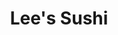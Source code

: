 ---
layout: place
title: Lee's Sushi
permalink: /new-jersey/hillsborough-township/lee-s-sushi.html
stateAbbr: NJ
stateName: New Jersey
cityName: Hillsborough Township
seo:
  type: restaurant
  links: http://www.leessushi.com/
place_id: ChIJz_5wDsvrw4kRa20ExY1_jJM
photos:
  - name: >-
      places/ChIJz_5wDsvrw4kRa20ExY1_jJM/photos/AeeoHcLUj3y2hT2RRVYjmsWcmxNqfuqHb5lk-p5dNtTYVZk4iau9heJ-q9jjW9FJHLCWzPEoqdQipbxDYifsiI8ynqAMxOy3dpj9rVkCiOP2ldBkcMNgRvA77kwaszhweBQoSpjCRxONPmXnfZiyvg_kCqdkApl4KsYmajeTILVmYVFq-Ob728zBYWUS_2naVg7TxO0mxYkgNglgShugCbaaUL-Bf7m62b3MMbhL4UhNwpDncwglTCvJ5EdpY5lF0Ol2-mSHCtP6SSXSJmN3BUkyQzxBpNJVZTlvffdNnMKsOVzdEtzPCvccf5WoN5YE1B6TDTnCa4h8aOH8EcEsOrBVsQTTME5g3YO1c2n8KsIS5a6-yZIXy2W_uwDe6aTqUFJRds1A0sh3oZH6g-385YgdBBOhz_wQubifIwO7_O2-QeZ1Fg
    widthPx: 4608
    heightPx: 3456
    authorAttributions:
      - displayName: Supremetime
        uri: https://maps.google.com/maps/contrib/117884686065814794681
        photoUri: >-
          https://lh3.googleusercontent.com/a-/ALV-UjXyjNm01DqA8yGXfBugihmUkkXoB2TeNKv4D__xww0t0su977eo=s100-p-k-no-mo
    flagContentUri: >-
      https://www.google.com/local/imagery/report/?cb_client=maps_api_places.places_api&image_key=!1e10!2sCIHM0ogKEICAgICE35vXZg&hl=en-US
    googleMapsUri: >-
      https://www.google.com/maps/place//data=!3m4!1e2!3m2!1sCIHM0ogKEICAgICE35vXZg!2e10!4m2!3m1!1s0x89c3ebcb0e70fecf:0x938c7f8dc5046d6b
  - name: >-
      places/ChIJz_5wDsvrw4kRa20ExY1_jJM/photos/AeeoHcJIwxyfD12TToUQUt6NBhWMbWUxatM-snAx7uRYOSKJ5qkn8MyJT3BNofi2AobxGprgTno9NHYnIQwogsqvFXp-kUJhLwRGg-i_g6yTFCbZytGd2tX0t4rhFID_KkcSsrnpr1WF7U-r6HE7UDqA39zyQyo8188JgVUGA_twQznBPLOwe4Jy4kTghqVlfLBSu7JdKDATYdMfjOqB2mYjsB2ZF1YkE829XCP4Cxz6rvo8yT4uVKUYdv-3y5bk-UyDc1AJ1jvdc4YztFM5RKX9eEEoUWAH8nli-VDfAhyCsQvFgiWDF_N4mk31NVRkonhS1c-tdaJMqzyoNmIncLzOLF63cjE0YIcKzg9OKxmMqE1zttAx_QQ4Mg72A6VQgyA2M3A5kqYvJqdjEjZOUY0Gj0oH7miyCHmTNhS5kEIs8hAKvyfX
    widthPx: 3024
    heightPx: 3024
    authorAttributions:
      - displayName: william miller
        uri: https://maps.google.com/maps/contrib/102490418377965196263
        photoUri: >-
          https://lh3.googleusercontent.com/a/ACg8ocLdF0n5eEpCDIY1ojGD5fZXgFYirWfNq1Q7FMQBBujb20q0kA=s100-p-k-no-mo
    flagContentUri: >-
      https://www.google.com/local/imagery/report/?cb_client=maps_api_places.places_api&image_key=!1e10!2sCIHM0ogKEICAgIDB3pGBugE&hl=en-US
    googleMapsUri: >-
      https://www.google.com/maps/place//data=!3m4!1e2!3m2!1sCIHM0ogKEICAgIDB3pGBugE!2e10!4m2!3m1!1s0x89c3ebcb0e70fecf:0x938c7f8dc5046d6b
  - name: >-
      places/ChIJz_5wDsvrw4kRa20ExY1_jJM/photos/AeeoHcIUml1UhpJ8n7DP_WJfkB0YR-hZF3hqYutmo-tVEjOMlWzb8dTvn-QlWD7DWobmyXU3sUrZKOTnsif8aU7Jqd07-Tkil3eUqstst5Xp2tFaVIZ2qBrM2a9SRvvI1cjEyQOmpV6OgBEz-BGkK6RZAZesKssGxpFHgpokqJz1ZJ9VWMzc6XF0MGsy5P8y3amA7iQcEknhcrZbJZJTLQbNCKmbFWebTuWmhvjbCeA7ffaSEVp4Mj79Bz2VqU4sZzZgay41iKiWgoZ0r625RhUs8aeDWKkgojSDuX31YbIknq5WNdGdRkRFYqKoyE4Vv2kuZwUdqM2tiKGMaFGGgH85-9FxBeksmybCqf9K0o5BwaaM8sQwCGdWwcWaEmyEukWXTIfSMu4O2KSEtbNK94TZ9sdTvwX6-cMeOdW8Cd5oUletcPJE
    widthPx: 3000
    heightPx: 4000
    authorAttributions:
      - displayName: william miller
        uri: https://maps.google.com/maps/contrib/102490418377965196263
        photoUri: >-
          https://lh3.googleusercontent.com/a/ACg8ocLdF0n5eEpCDIY1ojGD5fZXgFYirWfNq1Q7FMQBBujb20q0kA=s100-p-k-no-mo
    flagContentUri: >-
      https://www.google.com/local/imagery/report/?cb_client=maps_api_places.places_api&image_key=!1e10!2sCIHM0ogKEICAgICZ95y21QE&hl=en-US
    googleMapsUri: >-
      https://www.google.com/maps/place//data=!3m4!1e2!3m2!1sCIHM0ogKEICAgICZ95y21QE!2e10!4m2!3m1!1s0x89c3ebcb0e70fecf:0x938c7f8dc5046d6b
  - name: >-
      places/ChIJz_5wDsvrw4kRa20ExY1_jJM/photos/AeeoHcI05Cj9PpLRqr14G66D1qahUAH7hEJYvr6dJ4j-2bkdqcGgn49oREnwAkkuOxc4YfgvOkDjzSOiYJLaph7DcpRLeXjwtbfUET6B90pg5jJhzMLGF54SIuOrUzBAcH2-jz3hVhTgZTmBAsUOg7ncADUDRuF79tgX-Uqu5VnrpL1bDXXyNME3hVBYIwC1OX54ht4BfZXUWwnlCnrsvMMugISTjxQegK_gnOySicEGapXfCA5OJkryvnFTgPsEAYBZud-Yp0MdtXzIWT4QwbCw74Y9i0qG2U70wYEKR6hoYyGJql9gKyO_YS0u3wRPiE0JPDuqz-fBY1aJJotIJ7RuL3P9gK1qWzg2QPqb6LRkct4H58IvIyk0t6Ei0fhLTuNz2-uszCNkDeEqaOEGZYTuq2TjVUSeW9xC8Of9LWI1kxTa1Emm
    widthPx: 3024
    heightPx: 4032
    authorAttributions:
      - displayName: Julie C
        uri: https://maps.google.com/maps/contrib/115680169234388622159
        photoUri: >-
          https://lh3.googleusercontent.com/a/ACg8ocKWSylxHGIcFO-NyuvtaU8Zy5QfzTyCUcNoXLcUq1elDz0Aog=s100-p-k-no-mo
    flagContentUri: >-
      https://www.google.com/local/imagery/report/?cb_client=maps_api_places.places_api&image_key=!1e10!2sCIHM0ogKEICAgICknbGEpgE&hl=en-US
    googleMapsUri: >-
      https://www.google.com/maps/place//data=!3m4!1e2!3m2!1sCIHM0ogKEICAgICknbGEpgE!2e10!4m2!3m1!1s0x89c3ebcb0e70fecf:0x938c7f8dc5046d6b
  - name: >-
      places/ChIJz_5wDsvrw4kRa20ExY1_jJM/photos/AeeoHcJeDFjz8oluYWQYAc8wnH7TvLcV7vjye4-siXHtgb-umCRPzNOqVYF8JtLXBmbHtRWHA7lYynUrqwiQuenEVI0Gnhoo6cVJ2TIkuy2yXD0w6-EGhaZ4bdQ7KzHltHl7PzdnSRqXJiHVTIDhI0RVmb_OZeQGS0d7iYhyRGJZUZASvORXhmWUBZ0aGePYi0IbxPtvIDCCufoRUdj0t1ljD9Jnj4x9qWLpn7KTYm5jcBmE-g8rGl3t3S-_llmJIcCxzcgE9tvsL6CgbcYXeRmaSf9n-2LxQdTprGk6VAhJ0oW9gfCToP5m0PnTjdAX5kcxlm1eZ1RqED9fpPr8w5qplQHpuz5HT__uEvke11DTLLAJ4WiQ35X8bd9U1p8oADrWcy5GQ5thZ78VXe2FBo-zLbNaHJrq1bD8ZUCcLOqQNjsqvzwq
    widthPx: 3024
    heightPx: 4032
    authorAttributions:
      - displayName: Shinhye Lee
        uri: https://maps.google.com/maps/contrib/105869834805291667326
        photoUri: >-
          https://lh3.googleusercontent.com/a/ACg8ocJIuB2FlwarAQ2FZ9fIMnyQOlqGK0dzdWUbMlFdb8cmNOgJAA=s100-p-k-no-mo
    flagContentUri: >-
      https://www.google.com/local/imagery/report/?cb_client=maps_api_places.places_api&image_key=!1e10!2sCIHM0ogKEICAgIDGifv4wwE&hl=en-US
    googleMapsUri: >-
      https://www.google.com/maps/place//data=!3m4!1e2!3m2!1sCIHM0ogKEICAgIDGifv4wwE!2e10!4m2!3m1!1s0x89c3ebcb0e70fecf:0x938c7f8dc5046d6b
  - name: >-
      places/ChIJz_5wDsvrw4kRa20ExY1_jJM/photos/AeeoHcJabE2BvaBjIaWGkrX6lINb_bBBDhi-2trL2e8p-_UyX7AGybJbvKbgud1YMJs3vy5Ewzsc0iZgnyuN00uv6bBFlkuVY5nteGdzPcv0mb6BvSPCtvr5hOc3t7fW7JWHN6hjjNB4s_wTb0tEqP1iF630aUn8U3d_9QycR97MX1UUO33ZrrKPfv_zj7Cv2EryNFvek2nxgiE9y8RDI56bhWNL73K6BnPvzOMwZFP-HMQbAJ4NPBCI2Vr7Ies-38CfiaXThS3xb3ZFKcmGrrrEClj3NSILn9988hCoqkbMaUAB2Au8wuRnlh2HJWRi-LCgI6C_SUa9sDdUTnTlOYqMH_OFubHV3KdLNDDc9N_w7YNtSkpEGVU6xUhDmr51ZH1SvJPRIP2u89I87Dfpsd3RZG_zkxoaHf6LukLowwFm-903YQ
    widthPx: 4032
    heightPx: 3024
    authorAttributions:
      - displayName: Jorge Martínez Gualdrón - Photographer
        uri: https://maps.google.com/maps/contrib/108959347335760964509
        photoUri: >-
          https://lh3.googleusercontent.com/a-/ALV-UjXP75mB78xmaX-1c97zb56EeyG7MWvTc41dh0idUDTs2DDizwzinw=s100-p-k-no-mo
    flagContentUri: >-
      https://www.google.com/local/imagery/report/?cb_client=maps_api_places.places_api&image_key=!1e10!2sCIHM0ogKEICAgICOuLT5CQ&hl=en-US
    googleMapsUri: >-
      https://www.google.com/maps/place//data=!3m4!1e2!3m2!1sCIHM0ogKEICAgICOuLT5CQ!2e10!4m2!3m1!1s0x89c3ebcb0e70fecf:0x938c7f8dc5046d6b
  - name: >-
      places/ChIJz_5wDsvrw4kRa20ExY1_jJM/photos/AeeoHcKHt5G2TRLohxXN6piXCJvaJxhZaqy2sCw5vhlG_tMNFCHwiSRCKLcRPzYCNK77C603rESL_k0fIIuLJa__xHl9FJ39sYOUn751stOor-h7kx03LO4qDzTmQf7OvbQVTmAYTB8NwfecXq3T9aIyiX_VLBryN7bcSxGs6vzlC72xTlR5c0bKJILCh03B7LNyLbmMHZxhLKnGHPiR90cALMrR6zcXauHX9XePyudBQ1DfBpq9mRVd301uZAHL_rQlpzlLZI9uA5m_W6uh2gIn_96jb4XH3JC--b5SznqrPG1hry4Qb2GgyqZQp4Ws-35q8pFBcCwfGjdjWzygP--UfbtEVgi7PJyFgrb3SdDocpD-UmDFMS5IzXNkQDIaed1ZvsHgkL05XbSa2XmQw8VLQGfwd9xzIv_U-OLsfz1zvwP_EA
    widthPx: 3024
    heightPx: 4032
    authorAttributions:
      - displayName: Julie C
        uri: https://maps.google.com/maps/contrib/115680169234388622159
        photoUri: >-
          https://lh3.googleusercontent.com/a/ACg8ocKWSylxHGIcFO-NyuvtaU8Zy5QfzTyCUcNoXLcUq1elDz0Aog=s100-p-k-no-mo
    flagContentUri: >-
      https://www.google.com/local/imagery/report/?cb_client=maps_api_places.places_api&image_key=!1e10!2sCIHM0ogKEICAgIDEmo-Eeg&hl=en-US
    googleMapsUri: >-
      https://www.google.com/maps/place//data=!3m4!1e2!3m2!1sCIHM0ogKEICAgIDEmo-Eeg!2e10!4m2!3m1!1s0x89c3ebcb0e70fecf:0x938c7f8dc5046d6b
  - name: >-
      places/ChIJz_5wDsvrw4kRa20ExY1_jJM/photos/AeeoHcIcPlFgxJxMDm7_8zTsXhXNg4I4Xr151lxq7me3ixAG6y0sNnwPZBHvi9F5N890mfQc6aSJJdGaZ_HqJfKzRpNNPKxAqEK4QkJmOoQWwKUgohVIxzzppIo56UwOAiYqRn_EPCuxR8pG5XPkcfVrEp7frw6lwN3O06EEsnzEa6vDgENyNkSePTa43yYC0bP2zXjAJ7CTPuI9sO2X_atRvZNW46NdK5YS3CGZixu4RtqZeTG_1X-3T_hFXV9S2PeoQW1HHdn-mkWQnGigPpnHz6IbLw6cq1DOZjsN1hzPj_-tnFM4K-idr_aQ7iTKb39WZZ3e_rcmvb-f84dDkleMBPuSfordPPu6VDUo--HVQgxiqevwnXFWkj9p2w-cGwz1aodcwuFTzwrCChyg8zo4ElmNPPDoLJ3AUYbAgqcgHtmoQA
    widthPx: 3024
    heightPx: 4032
    authorAttributions:
      - displayName: Christina Messner
        uri: https://maps.google.com/maps/contrib/104585485737771717567
        photoUri: >-
          https://lh3.googleusercontent.com/a-/ALV-UjW0j3cXUqVa2gc8FTUDvr8fq4ByrlsghEVBzskQimY_AdH0INFo=s100-p-k-no-mo
    flagContentUri: >-
      https://www.google.com/local/imagery/report/?cb_client=maps_api_places.places_api&image_key=!1e10!2sCIHM0ogKEICAgIDG8f-iNQ&hl=en-US
    googleMapsUri: >-
      https://www.google.com/maps/place//data=!3m4!1e2!3m2!1sCIHM0ogKEICAgIDG8f-iNQ!2e10!4m2!3m1!1s0x89c3ebcb0e70fecf:0x938c7f8dc5046d6b
  - name: >-
      places/ChIJz_5wDsvrw4kRa20ExY1_jJM/photos/AeeoHcKcxN9EwK_5--EfFMrhhwJUIehKU1xIMQCKPG3vvcB7Rlpl2Z1ySSD8fPicC1MD5-knLEXIv_WbDqcrL9GjQUHWHl39vLMYDehyuq6FRrKakDwUnhbp4GShmxi2KXq_yU52G5P0IOQVv9HnxFHohVpvH_lT4n92BT2rq5MU1RgjkImQzIjiQY55qX-roXdQRvn7finT0tnQSJqLK8vtwoYYAwiLbZhUyDNayPtn6Wrom_oG0JjlZx9FczXXJ3ivgCelP_EjFU4eK_ySsJpoMr46Blj5e0XxKCp5CHSR4z3A8YXoO-lga0cCEWCcvBqxmqkDNlXwAhoBe5dt7rFe5YUhIaHfgm5Mw5m8_W0gKRDxA4wF1Mkjssw3yxoicHfQDCP2U7X_UZdmkq_z-bDsSg0kxO8c4GX9n9m9hP68p_P1JQ
    widthPx: 2160
    heightPx: 3840
    authorAttributions:
      - displayName: Jorge Martínez Gualdrón - Photographer
        uri: https://maps.google.com/maps/contrib/108959347335760964509
        photoUri: >-
          https://lh3.googleusercontent.com/a-/ALV-UjXP75mB78xmaX-1c97zb56EeyG7MWvTc41dh0idUDTs2DDizwzinw=s100-p-k-no-mo
    flagContentUri: >-
      https://www.google.com/local/imagery/report/?cb_client=maps_api_places.places_api&image_key=!1e10!2sCIHM0ogKEICAgICOuLT5Dg&hl=en-US
    googleMapsUri: >-
      https://www.google.com/maps/place//data=!3m4!1e2!3m2!1sCIHM0ogKEICAgICOuLT5Dg!2e10!4m2!3m1!1s0x89c3ebcb0e70fecf:0x938c7f8dc5046d6b
  - name: >-
      places/ChIJz_5wDsvrw4kRa20ExY1_jJM/photos/AeeoHcKoU96oR3966ECOPesCaLgDMAGaLIA5fwVBcLvWVMvwNHSjTZwoExdQGKA4sA19M0khPPC2qAcRRzbPzMxNOdkXTy-Ljp-Q1bEOSjgsOkl2HYPxVsgzSxbf6KPZuuK4iQ5ZtiY3HLkSJvQxD0iAgaeq-PFt0kpHjraGZR68Qw78CgQfD-PaQpa9HPli5wEz6IFN047eFYzO-hgSUWngAo7KQ8cC49oIX1vYpQc3gq2Dn_tJrjkblbdhKng-funaQUmEZoEYHO9q0jVmTKBeiv2yWIrx0DVMzvpBGtLqy8sUaFwQgbh_9MrQTG42nXP5zVU-3FNazajRJ-TvYJWi4bYGx9uELmHO-7vE8kd0jANy4sBW14i12MPyiiDVWFNX6d6w0znZILsyHgqU21RejnluJyLscMwaqf_4qKQIIo8Wnv8f
    widthPx: 3024
    heightPx: 4032
    authorAttributions:
      - displayName: Jorge Martínez Gualdrón - Photographer
        uri: https://maps.google.com/maps/contrib/108959347335760964509
        photoUri: >-
          https://lh3.googleusercontent.com/a-/ALV-UjXP75mB78xmaX-1c97zb56EeyG7MWvTc41dh0idUDTs2DDizwzinw=s100-p-k-no-mo
    flagContentUri: >-
      https://www.google.com/local/imagery/report/?cb_client=maps_api_places.places_api&image_key=!1e10!2sCIHM0ogKEICAgICOuLTl5gE&hl=en-US
    googleMapsUri: >-
      https://www.google.com/maps/place//data=!3m4!1e2!3m2!1sCIHM0ogKEICAgICOuLTl5gE!2e10!4m2!3m1!1s0x89c3ebcb0e70fecf:0x938c7f8dc5046d6b
address: 438 US-206, Hillsborough Township, NJ 08844, USA
street: 438 US-206
city: Hillsborough Township
state: NJ
zip: '08844'
country: USA
neighborhood: Hillsborough
latitude: '40.503086'
longitude: '-74.644821'
accessibility_options:
  wheelchairAccessibleParking: true
  wheelchairAccessibleEntrance: true
  wheelchairAccessibleRestroom: true
  wheelchairAccessibleSeating: true
business_status: OPERATIONAL
name: Lee's Sushi
google_maps_links:
  directionsUri: >-
    https://www.google.com/maps/dir//''/data=!4m7!4m6!1m1!4e2!1m2!1m1!1s0x89c3ebcb0e70fecf:0x938c7f8dc5046d6b!3e0
  placeUri: https://maps.google.com/?cid=10632013067187416427
  writeAReviewUri: >-
    https://www.google.com/maps/place//data=!4m3!3m2!1s0x89c3ebcb0e70fecf:0x938c7f8dc5046d6b!12e1
  reviewsUri: >-
    https://www.google.com/maps/place//data=!4m4!3m3!1s0x89c3ebcb0e70fecf:0x938c7f8dc5046d6b!9m1!1b1
  photosUri: >-
    https://www.google.com/maps/place//data=!4m3!3m2!1s0x89c3ebcb0e70fecf:0x938c7f8dc5046d6b!10e5
primary_type: Sushi Restaurant
opening_hours:
  openNow: true
  periods:
    - open:
        day: 1
        hour: 11
        minute: 30
      close:
        day: 1
        hour: 21
        minute: 0
    - open:
        day: 2
        hour: 11
        minute: 30
      close:
        day: 2
        hour: 21
        minute: 0
    - open:
        day: 3
        hour: 11
        minute: 30
      close:
        day: 3
        hour: 21
        minute: 0
    - open:
        day: 4
        hour: 11
        minute: 30
      close:
        day: 4
        hour: 21
        minute: 0
    - open:
        day: 5
        hour: 11
        minute: 30
      close:
        day: 5
        hour: 21
        minute: 0
    - open:
        day: 6
        hour: 11
        minute: 30
      close:
        day: 6
        hour: 21
        minute: 0
  weekdayDescriptions:
    - 'Monday: 11:30 AM – 9:00 PM'
    - 'Tuesday: 11:30 AM – 9:00 PM'
    - 'Wednesday: 11:30 AM – 9:00 PM'
    - 'Thursday: 11:30 AM – 9:00 PM'
    - 'Friday: 11:30 AM – 9:00 PM'
    - 'Saturday: 11:30 AM – 9:00 PM'
    - 'Sunday: Closed'
  nextCloseTime: '2025-05-04T01:00:00Z'
secondary_opening_hours:
  regular:
    weekdayDescriptions: null
    type: null
  current:
    weekdayDescriptions: null
    type: null
phone: (908) 829-3140
price_level: PRICE_LEVEL_MODERATE
price_range: $10 &ndash; $20
rating: '4.3'
rating_count: 195
website: http://www.leessushi.com/
description: >-
  Discover Lee's Sushi in Hillsborough Township, NJ$$$Lee's Sushi in
  Hillsborough Township, NJ, stands out as a welcoming spot for those seeking
  fresh Japanese-inspired dishes in a relaxed setting. This casual eatery offers
  a variety of comfort fare, including healthy choices and classic sushi rolls
  that appeal to both sushi enthusiasts and newcomers alike. With options for
  vegetarian meals and an emphasis on accessibility features like
  wheelchair-friendly entrances and seating, it caters to a wide range of diners
  looking for convenient Japanese places near them. The menu highlights fresh
  ingredients in their rolls and other offerings, making it a go-to choice for
  anyone exploring top-rated sushi restaurants in the area. Operating from late
  morning into the evening most days, it's an ideal stop for a satisfying meal
  that combines quality and affordability.
generative_summary: >-
  Discover Lee's Sushi in Hillsborough Township, NJ$$$Lee's Sushi in
  Hillsborough Township, NJ, stands out as a welcoming spot for those seeking
  fresh Japanese-inspired dishes in a relaxed setting. This casual eatery offers
  a variety of comfort fare, including healthy choices and classic sushi rolls
  that appeal to both sushi enthusiasts and newcomers alike. With options for
  vegetarian meals and an emphasis on accessibility features like
  wheelchair-friendly entrances and seating, it caters to a wide range of diners
  looking for convenient Japanese places near them. The menu highlights fresh
  ingredients in their rolls and other offerings, making it a go-to choice for
  anyone exploring top-rated sushi restaurants in the area. Operating from late
  morning into the evening most days, it's an ideal stop for a satisfying meal
  that combines quality and affordability.
generative_disclosure: Summarized by AI using the Grok-3-Mini model.
reviews: null
review_summary: >-
  What Customers Are Saying$$$Based on the strong 4.3-star rating from numerous
  visitors, folks generally rave about the fresh flavors and reliable service at
  this local favorite, making it a solid pick for sushi lovers nearby. Many
  appreciate the variety of rolls and healthy options that keep things light yet
  tasty, often noting how it hits the spot for a quick or casual dine-in
  experience. While some mention occasional waits during peak times, the overall
  vibe remains positive with praise for the welcoming atmosphere and value for
  the price. If you're hunting for sushi close to you, feedback suggests this
  spot delivers on expectations with generous portions and attentive staff that
  enhance the meal. All in all, it's clear that diners keep coming back for the
  authentic taste and straightforward appeal, painting a picture of a dependable
  choice in the community.
review_disclosure: Summarized by AI using the Grok-3-Mini model.
parking_options: null
payment_options: null
allow_dogs: null
curbside_pickup: null
delivery: null
dine_in: null
good_for_children: null
good_for_groups: null
good_for_sports: null
live_music: null
menu_for_children: null
outdoor_seating: null
reservable: null
restroom: null
serves_beer: null
serves_breakfast: null
serves_brunch: null
serves_cocktails: null
serves_coffee: null
serves_dinner: null
serves_dessert: null
serves_lunch: null
serves_vegetarian_food: null
serves_wine: null
takeout: null
update_category: enterprise
places_description: null

---